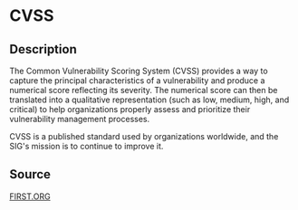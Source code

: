 # CVSS

## Description

The Common Vulnerability Scoring System (CVSS) provides a way to capture the principal characteristics of a vulnerability and produce a numerical score reflecting its severity. The numerical score can then be translated into a qualitative representation (such as low, medium, high, and critical) to help organizations properly assess and prioritize their vulnerability management processes.

CVSS is a published standard used by organizations worldwide, and the SIG's mission is to continue to improve it.

## Source

[FIRST.ORG](https://www.first.org/cvss/)

